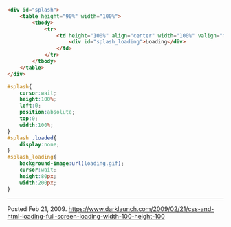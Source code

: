 ```html
<div id="splash">
    <table height="90%" width="100%">
        <tbody>
            <tr>
                <td height="100%" align="center" width="100%" valign="middle">
                    <div id="splash_loading">Loading</div>
                </td>
            </tr>
        </tbody>
    </table>
</div>
```

```css
#splash{
    cursor:wait;
    height:100%;
    left:0;
    position:absolute;
    top:0;
    width:100%;
}
#splash .loaded{
    display:none;
}
#splash_loading{
    background-image:url(loading.gif);
    cursor:wait;
    height:80px;
    width:200px;
}
```

---

Posted Feb 21, 2009.
https://www.darklaunch.com/2009/02/21/css-and-html-loading-full-screen-loading-width-100-height-100